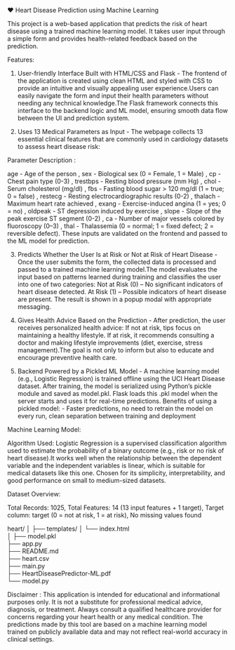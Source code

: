 ❤️ Heart Disease Prediction using Machine Learning

This project is a web-based application that predicts the risk of heart disease using a trained machine learning model. It takes user input through a simple form and provides health-related feedback based on the prediction.

Features:

1. User-friendly Interface Built with HTML/CSS and Flask - 
The frontend of the application is created using clean HTML and styled with CSS to provide an intuitive and visually appealing user experience.Users can easily navigate the form and input their health parameters without needing any technical knowledge.The Flask framework connects this interface to the backend logic and ML model, ensuring smooth data flow between the UI and prediction system.

2. Uses 13 Medical Parameters as Input - 
The webpage collects 13 essential clinical features that are commonly used in cardiology datasets to assess heart disease risk:

Parameter	Description :

age -	Age of the person  , sex	- Biological sex (0 = Female, 1 = Male) , cp	- Chest pain type (0-3) , trestbps  - Resting blood pressure (mm Hg) , chol - Serum cholesterol (mg/dl) , fbs  - Fasting blood sugar > 120 mg/dl (1 = true; 0 = false) , restecg	- Resting electrocardiographic results (0-2) , thalach -	Maximum heart rate achieved , exang -	Exercise-induced angina (1 = yes; 0 = no) , oldpeak -	ST depression induced by exercise , slope -	Slope of the peak exercise ST segment (0-2) , ca -	Number of major vessels colored by fluoroscopy (0–3) , thal -	Thalassemia (0 = normal; 1 = fixed defect; 2 = reversible defect). These inputs are validated on the frontend and passed to the ML model for prediction.

3. Predicts Whether the User Is at Risk or Not at Risk of Heart Disease - Once the user submits the form, the collected data is processed and passed to a trained machine learning model.The model evaluates the input based on patterns learned during training and classifies the user into one of two categories: Not at Risk (0) – No significant indicators of heart disease detected. At Risk (1) – Possible indicators of heart disease are present. The result is shown in a popup modal with appropriate messaging.

4. Gives Health Advice Based on the Prediction - After prediction, the user receives personalized health advice: If not at risk, tips focus on maintaining a healthy lifestyle. If at risk, it recommends consulting a doctor and making lifestyle improvements (diet, exercise, stress management).The goal is not only to inform but also to educate and encourage preventive health care.

5. Backend Powered by a Pickled ML Model - A machine learning model (e.g., Logistic Regression) is trained offline using the UCI Heart Disease dataset. After training, the model is serialized using Python’s pickle module and saved as model.pkl. Flask loads this .pkl model when the server starts and uses it for real-time predictions. Benefits of using a pickled model: - Faster predictions, no need to retrain the model on every run, clean separation between training and deployment

Machine Learning Model:

Algorithm Used: Logistic Regression is a supervised classification algorithm used to estimate the probability of a binary outcome (e.g., risk or no risk of heart disease).It works well when the relationship between the dependent variable and the independent variables is linear, which is suitable for medical datasets like this one. Chosen for its simplicity, interpretability, and good performance on small to medium-sized datasets.

Dataset Overview:

Total Records: 1025, Total Features: 14 (13 input features + 1 target), Target column: target (0 = not at risk, 1 = at risk), No missing values found

heart/
│
├── templates/
│   └── index.html        
│
├── model.pkl             
├── app.py                
├── README.md           
├── heart.csv           
├── main.py          
├── HeartDiseasePredictor-ML.pdf          
└── model.py

Disclaimer : This application is intended for educational and informational purposes only. It is not a substitute for professional medical advice, diagnosis, or treatment. Always consult a qualified healthcare provider for concerns regarding your heart health or any medical condition. The predictions made by this tool are based on a machine learning model trained on publicly available data and may not reflect real-world accuracy in clinical settings.
